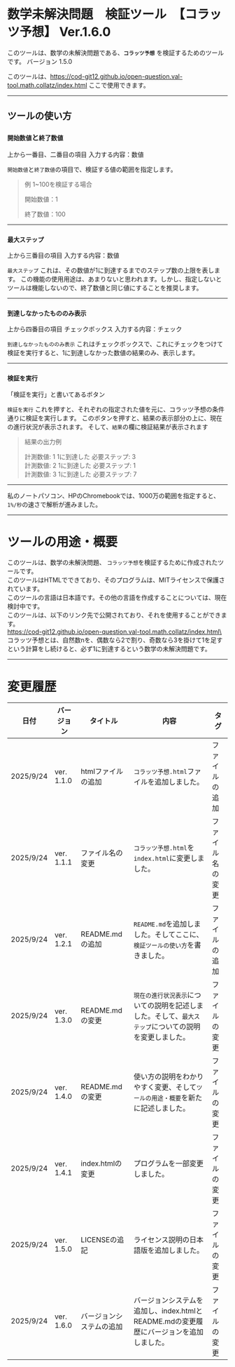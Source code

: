 # 数学未解決問題　検証ツール　【コラッツ予想】 Ver.1.6.0

このツールは、数学の未解決問題である、**`コラッツ予想`** を検証するためのツールです。
バージョン 1.5.0

このツールは、https://cod-git12.github.io/open-question.val-tool.math.collatz/index.html ここで使用できます。

----

## ツールの使い方

### `開始数値`と`終了数値`
上から一番目、二番目の項目
入力する内容：数値


`開始数値`と`終了数値`の項目で、検証する値の範囲を指定します。
>例 1~100を検証する場合
>
>開始数値：1
>
>終了数値：100

---
### `最大ステップ`
上から三番目の項目
入力する内容：数値

`最大ステップ` これは、その数値が1に到達するまでのステップ数の上限を表します。
この機能の使用用途は、あまりないと思われます。しかし、指定しないとツールは機能しないので、終了数値と同じ値にすることを推奨します。

---
### `到達しなかったもののみ表示`
上から四番目の項目
チェックボックス
入力する内容：チェック

`到達しなかったもののみ表示` これはチェックボックスで、これにチェックをつけて検証を実行すると、1に到達しなかった数値の結果のみ、表示します。

---
### `検証を実行`
「検証を実行」と書いてあるボタン

`検証を実行` これを押すと、それぞれの指定された値を元に、コラッツ予想の条件通りに検証を実行します。
このボタンを押すと、結果の表示部分の上に、現在の進行状況が表示されます。
そして、`結果`の欄に検証結果が表示されます

>結果の出力例
>
>計測数値: 1 1に到達した 必要ステップ: 3\
>計測数値: 2 1に到達した 必要ステップ: 1\
>計測数値: 3 1に到達した 必要ステップ: 7

---
私のノートパソコン、HPのChromebookでは、1000万の範囲を指定すると、`1%/秒`の速さで解析が進みました。

---
# ツールの用途・概要
このツールは、数学の未解決問題、 `コラッツ予想`を検証するために作成されたツールです。\
このツールはHTMLでできており、そのプログラムは、MITライセンスで保護されています。\
このツールの言語は日本語です。その他の言語を作成することについては、現在検討中です。\
このツールは、以下のリンク先で公開されており、それを使用することができます。\
https://cod-git12.github.io/open-question.val-tool.math.collatz/index.html\
コラッツ予想とは、自然数nを、偶数なら2で割り、奇数なら3を掛けて1を足すという計算をし続けると、必ず1に到達するという数学の未解決問題です。

---
# 変更履歴

|日付|バージョン|タイトル|内容|タグ|
|---|---|---|---|---|
|2025/9/24|ver. 1.1.0|htmlファイルの追加|`コラッツ予想.html`ファイルを追加しました。|ファイルの追加|
|2025/9/24|ver. 1.1.1|ファイル名の変更|`コラッツ予想.html`を`index.html`に変更しました。|ファイル名の変更|
|2025/9/24|ver. 1.2.1|README.mdの追加|`README.md`を追加しました。そしてここに、`検証ツールの使い方`を書きました。|ファイルの追加|
|2025/9/24|ver. 1.3.0|README.mdの変更|`現在の進行状況表示`についての説明を記述しました。そして、`最大ステップ`についての説明を変更しました。|ファイルの変更|
|2025/9/24|ver. 1.4.0|README.mdの変更|使い方の説明をわかりやすく変更、そして`ツールの用途・概要`を新たに記述しました。|ファイルの変更|
|2025/9/24|ver. 1.4.1|index.htmlの変更|プログラムを一部変更しました。|ファイルの変更|
|2025/9/24|ver. 1.5.0|LICENSEの追記|ライセンス説明の日本語版を追加しました。|ファイルの変更|
|2025/9/24|ver. 1.6.0|バージョンシステムの追加|バージョンシステムを追加し、index.htmlとREADME.mdの変更履歴にバージョンを追加しました。|ファイルの変更|
